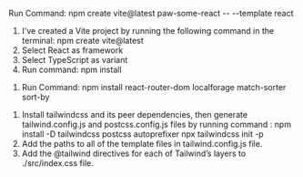 <!-- React App with Vite -->

Run Command: npm create vite@latest paw-some-react -- --template react

1. I've created a Vite project by running the following command in the terminal:
   npm create vite@latest
2. Select React as framework
3. Select TypeScript as variant
4. Run command:
   npm install

<!-- React Router installation -->

1. Run Command:
   npm install react-router-dom localforage match-sorter sort-by

<!-- Tailwind CSS Installation -->

1. Install tailwindcss and its peer dependencies, then generate tailwind.config.js and postcss.config.js files by running command :
   npm install -D tailwindcss postcss autoprefixer
   npx tailwindcss init -p
2. Add the paths to all of the template files in tailwind.config.js file.
3. Add the @tailwind directives for each of Tailwind’s layers to ./src/index.css file.

<!-- Add Google Font -->
